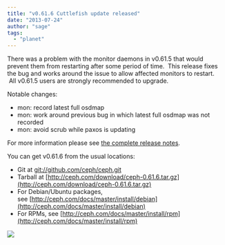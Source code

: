 ```yaml
---
title: "v0.61.6 Cuttlefish update released"
date: "2013-07-24"
author: "sage"
tags: 
  - "planet"
---
```


There was a problem with the monitor daemons in v0.61.5 that would prevent them from restarting after some period of time.  This release fixes the bug and works around the issue to allow affected monitors to restart.  All v0.61.5 users are strongly recommended to upgrade.

Notable changes:

- mon: record latest full osdmap
- mon: work around previous bug in which latest full osdmap was not recorded
- mon: avoid scrub while paxos is updating

For more information please see [the complete release notes](http://ceph.com/docs/master/release-notes/#v0-61-6-cuttlefish).

You can get v0.61.6 from the usual locations:

- Git at [git://github.com/ceph/ceph.git](http://github.com/ceph/ceph)
- Tarball at [http://ceph.com/download/ceph-0.61.6.tar.gz](http://ceph.com/download/ceph-0.61.6.tar.gz)
- For Debian/Ubuntu packages, see [http://ceph.com/docs/master/install/debian](http://ceph.com/docs/master/install/debian)
- For RPMs, see [http://ceph.com/docs/master/install/rpm](http://ceph.com/docs/master/install/rpm)

![](http://track.hubspot.com/__ptq.gif?a=268973&k=14&bu=http://ceph.com&r=http://ceph.com/releases/v0-61-6-cuttlefish-update-released/&bvt=rss&p=wordpress)
